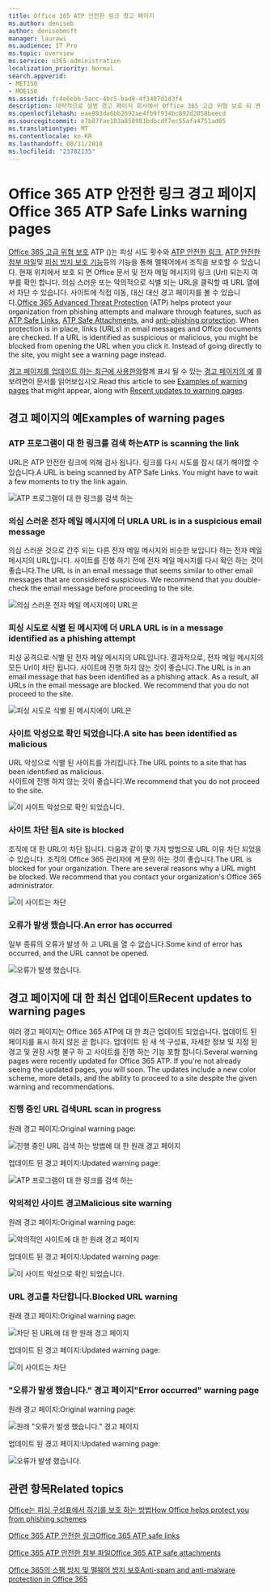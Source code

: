 ```yaml
---
title: Office 365 ATP 안전한 링크 경고 페이지
ms.author: deniseb
author: denisebmsft
manager: laurawi
ms.audience: IT Pro
ms.topic: overview
ms.service: o365-administration
localization_priority: Normal
search.appverid:
- MET150
- MOE150
ms.assetid: fc4e6ebb-5acc-4bc5-bad8-4f3407d1d3f4
description: 대략적으로 설명 경고 페이지 회사에서 Office 365 고급 위협 보호 되 면 표시 될 수 있습니다.
ms.openlocfilehash: eae893da6bb2692ae4fb9f934bc892d2058beecd
ms.sourcegitcommit: e7b87fae103a858981bdbcdf7ec55afa4751ad05
ms.translationtype: MT
ms.contentlocale: ko-KR
ms.lasthandoff: 08/31/2018
ms.locfileid: "23782135"
---
```

# <a name="office-365-atp-safe-links-warning-pages"></a><span data-ttu-id="4c79f-103">Office 365 ATP 안전한 링크 경고 페이지</span><span class="sxs-lookup"><span data-stu-id="4c79f-103">Office 365 ATP Safe Links warning pages</span></span>

<span data-ttu-id="4c79f-p101">[Office 365 고급 위협 보호](office-365-atp.md) ATP ()는 피싱 시도 횟수와 [ATP 안전한 링크](atp-safe-links.md), [ATP 안전한 첨부 파일](atp-safe-attachments.md)및 [피싱 방지 보호 기능](anti-phishing-protection.md)등의 기능을 통해 맬웨어에서 조직을 보호할 수 있습니다. 현재 위치에서 보호 되 면 Office 문서 및 전자 메일 메시지의 링크 (Url) 되는지 여부를 확인 합니다. 의심 스러운 또는 악의적으로 식별 되는 URL을 클릭할 때 URL 열에서 차단 수 있습니다. 사이트에 직접 이동, 대신 대신 경고 페이지를 볼 수 있습니다.</span><span class="sxs-lookup"><span data-stu-id="4c79f-p101">[Office 365 Advanced Threat Protection](office-365-atp.md) (ATP) helps protect your organization from phishing attempts and malware through features, such as [ATP Safe Links](atp-safe-links.md), [ATP Safe Attachments](atp-safe-attachments.md), and [anti-phishing protection](anti-phishing-protection.md). When protection is in place, links (URLs) in email messages and Office documents are checked. If a URL is identified as suspicious or malicious, you might be blocked from opening the URL when you click it. Instead of going directly to the site, you might see a warning page instead.</span></span> 
  
<span data-ttu-id="4c79f-108">[경고 페이지를 업데이트 하는 최근에 사용한와](atp-safe-links-warning-pages.md#updates)함께 표시 될 수 있는 [경고 페이지의 예](atp-safe-links-warning-pages.md#examples) 를 보려면이 문서를 읽어보십시오.</span><span class="sxs-lookup"><span data-stu-id="4c79f-108">Read this article to see [Examples of warning pages](atp-safe-links-warning-pages.md#examples) that might appear, along with [Recent updates to warning pages](atp-safe-links-warning-pages.md#updates).</span></span>
  
## <a name="examples-of-warning-pages"></a><span data-ttu-id="4c79f-109">경고 페이지의 예</span><span class="sxs-lookup"><span data-stu-id="4c79f-109">Examples of warning pages</span></span>

### <a name="atp-is-scanning-the-link"></a><span data-ttu-id="4c79f-110">ATP 프로그램이 대 한 링크를 검색 하는</span><span class="sxs-lookup"><span data-stu-id="4c79f-110">ATP is scanning the link</span></span>

<span data-ttu-id="4c79f-p102">URL은 ATP 안전한 링크에 의해 검사 됩니다. 링크를 다시 시도를 잠시 대기 해야할 수 있습니다.</span><span class="sxs-lookup"><span data-stu-id="4c79f-p102">A URL is being scanned by ATP Safe Links. You might have to wait a few moments to try the link again.</span></span>

![ATP 프로그램이 대 한 링크를 검색 하는](media/ee8dd5ed-6b91-4248-b054-12b719e8d0ed.png)

### <a name="a-url-is-in-a-suspicious-email-message"></a><span data-ttu-id="4c79f-114">의심 스러운 전자 메일 메시지에 더 URL</span><span class="sxs-lookup"><span data-stu-id="4c79f-114">A URL is in a suspicious email message</span></span>

<span data-ttu-id="4c79f-p103">의심 스러운 것으로 간주 되는 다른 전자 메일 메시지와 비슷한 보입니다 하는 전자 메일 메시지의 URL입니다. 사이트를 진행 하기 전에 전자 메일 메시지를 다시 확인 하는 것이 좋습니다.</span><span class="sxs-lookup"><span data-stu-id="4c79f-p103">The URL is in an email message that seems similar to other email messages that are considered suspicious. We recommend that you double-check the email message before proceeding to the site.</span></span>

![의심 스러운 전자 메일 메시지에이 URL은](media/33f57923-23e3-4b0f-838b-6ad589ba897b.png)

### <a name="a-url-is-in-a-message-identified-as-a-phishing-attempt"></a><span data-ttu-id="4c79f-118">피싱 시도로 식별 된 메시지에 더 URL</span><span class="sxs-lookup"><span data-stu-id="4c79f-118">A URL is in a message identified as a phishing attempt</span></span>

<span data-ttu-id="4c79f-p104">피싱 공격으로 식별 된 전자 메일 메시지의 URL입니다. 결과적으로, 전자 메일 메시지의 모든 Url이 차단 됩니다. 사이트에 진행 하지 않는 것이 좋습니다.</span><span class="sxs-lookup"><span data-stu-id="4c79f-p104">The URL is in an email message that has been identified as a phishing attack. As a result, all URLs in the email message are blocked. We recommend that you do not proceed to the site.</span></span>

![피싱 시도로 식별 된 메시지에이 URL은](media/6e544a28-0604-4821-aba6-d5a57bb917e5.png)

### <a name="a-site-has-been-identified-as-malicious"></a><span data-ttu-id="4c79f-123">사이트 악성으로 확인 되었습니다.</span><span class="sxs-lookup"><span data-stu-id="4c79f-123">A site has been identified as malicious</span></span>

<span data-ttu-id="4c79f-124">URL 악성으로 식별 된 사이트를 가리킵니다.</span><span class="sxs-lookup"><span data-stu-id="4c79f-124">The URL points to a site that has been identified as malicious.</span></span>  <br/> <span data-ttu-id="4c79f-125">사이트에 진행 하지 않는 것이 좋습니다.</span><span class="sxs-lookup"><span data-stu-id="4c79f-125">We recommend that you do not proceed to the site.</span></span>

![이 사이트 악성으로 확인 되었습니다.](media/058883c8-23f0-4672-9c1c-66b084796177.png)

### <a name="a-site-is-blocked"></a><span data-ttu-id="4c79f-127">사이트 차단 됨</span><span class="sxs-lookup"><span data-stu-id="4c79f-127">A site is blocked</span></span>

<span data-ttu-id="4c79f-p105">조직에 대 한 URL이 차단 됩니다. 다음과 같이 몇 가지 방법으로 URL 이유 차단 되었을 수 있습니다. 조직의 Office 365 관리자에 게 문의 하는 것이 좋습니다.</span><span class="sxs-lookup"><span data-stu-id="4c79f-p105">The URL is blocked for your organization. There are several reasons why a URL might be blocked. We recommend that you contact your organization's Office 365 administrator.</span></span>

![이 사이트는 차단](media/6b4bda2d-a1e6-419e-8b10-588e83c3af3f.png)

### <a name="an-error-has-occurred"></a><span data-ttu-id="4c79f-132">오류가 발생 했습니다.</span><span class="sxs-lookup"><span data-stu-id="4c79f-132">An error has occurred</span></span>

<span data-ttu-id="4c79f-133">일부 종류의 오류가 발생 하 고 URL을 열 수 없습니다.</span><span class="sxs-lookup"><span data-stu-id="4c79f-133">Some kind of error has occurred, and the URL cannot be opened.</span></span>

![오류가 발생 했습니다.](media/2f7465a4-1cf4-4c1c-b7d4-3c07e4b795b4.png)

## <a name="recent-updates-to-warning-pages"></a><span data-ttu-id="4c79f-135">경고 페이지에 대 한 최신 업데이트</span><span class="sxs-lookup"><span data-stu-id="4c79f-135">Recent updates to warning pages</span></span>

<span data-ttu-id="4c79f-p106">여러 경고 페이지는 Office 365 ATP에 대 한 최근 업데이트 되었습니다. 업데이트 된 페이지를 표시 하지 않은 곧 합니다. 업데이트 된 새 색 구성표, 자세한 정보 및 지정 된 경고 및 권장 사항 불구 하 고 사이트를 진행 하는 기능 포함 합니다.</span><span class="sxs-lookup"><span data-stu-id="4c79f-p106">Several warning pages were recently updated for Office 365 ATP. If you're not already seeing the updated pages, you will soon. The updates include a new color scheme, more details, and the ability to proceed to a site despite the given warning and recommendations.</span></span>

### <a name="url-scan-in-progress"></a><span data-ttu-id="4c79f-139">진행 중인 URL 검색</span><span class="sxs-lookup"><span data-stu-id="4c79f-139">URL scan in progress</span></span>

<span data-ttu-id="4c79f-140">원래 경고 페이지:</span><span class="sxs-lookup"><span data-stu-id="4c79f-140">Original warning page:</span></span>

![진행 중인 URL 검색 하는 방법에 대 한 원래 경고 페이지](media/04368763-763f-43d6-94a4-a48291d36893.png)

<span data-ttu-id="4c79f-142">업데이트 된 경고 페이지:</span><span class="sxs-lookup"><span data-stu-id="4c79f-142">Updated warning page:</span></span>

![ATP 프로그램이 대 한 링크를 검색 하는](media/ee8dd5ed-6b91-4248-b054-12b719e8d0ed.png)

### <a name="malicious-site-warning"></a><span data-ttu-id="4c79f-144">악의적인 사이트 경고</span><span class="sxs-lookup"><span data-stu-id="4c79f-144">Malicious site warning</span></span>

<span data-ttu-id="4c79f-145">원래 경고 페이지:</span><span class="sxs-lookup"><span data-stu-id="4c79f-145">Original warning page:</span></span>

![악의적인 사이트에 대 한 원래 경고 페이지](media/b9efda09-6dd8-46ef-82cb-56e4d538b8f5.png)

<span data-ttu-id="4c79f-147">업데이트 된 경고 페이지:</span><span class="sxs-lookup"><span data-stu-id="4c79f-147">Updated warning page:</span></span>

![이 사이트 악성으로 확인 되었습니다.](media/058883c8-23f0-4672-9c1c-66b084796177.png)

### <a name="blocked-url-warning"></a><span data-ttu-id="4c79f-149">URL 경고를 차단합니다.</span><span class="sxs-lookup"><span data-stu-id="4c79f-149">Blocked URL warning</span></span>

<span data-ttu-id="4c79f-150">원래 경고 페이지:</span><span class="sxs-lookup"><span data-stu-id="4c79f-150">Original warning page:</span></span>

![차단 된 URL에 대 한 원래 경고 페이지](media/3d6ba028-30bf-45fc-958e-d3aad3defc83.png)

<span data-ttu-id="4c79f-152">업데이트 된 경고 페이지:</span><span class="sxs-lookup"><span data-stu-id="4c79f-152">Updated warning page:</span></span>

![이 사이트는 차단](media/6b4bda2d-a1e6-419e-8b10-588e83c3af3f.png)

### <a name="error-occurred-warning-page"></a><span data-ttu-id="4c79f-154">"오류가 발생 했습니다." 경고 페이지</span><span class="sxs-lookup"><span data-stu-id="4c79f-154">"Error occurred" warning page</span></span>

<span data-ttu-id="4c79f-155">원래 경고 페이지:</span><span class="sxs-lookup"><span data-stu-id="4c79f-155">Original warning page:</span></span>

![원래 "오류가 발생 했습니다." 경고 페이지](media/9aaa4383-2f23-48be-bdaa-8efbcb2acc70.png)

<span data-ttu-id="4c79f-157">업데이트 된 경고 페이지:</span><span class="sxs-lookup"><span data-stu-id="4c79f-157">Updated warning page:</span></span>

![오류가 발생 했습니다.](media/2f7465a4-1cf4-4c1c-b7d4-3c07e4b795b4.png)
   
## <a name="related-topics"></a><span data-ttu-id="4c79f-159">관련 항목</span><span class="sxs-lookup"><span data-stu-id="4c79f-159">Related topics</span></span>

[<span data-ttu-id="4c79f-160">Office는 피싱 구성표에서 하기를 보호 하는 방법</span><span class="sxs-lookup"><span data-stu-id="4c79f-160">How Office helps protect you from phishing schemes</span></span>](https://support.office.com/article/be0de46a-29cd-4c59-aaaf-136cf177d593)
  
[<span data-ttu-id="4c79f-161">Office 365 ATP 안전한 링크</span><span class="sxs-lookup"><span data-stu-id="4c79f-161">Office 365 ATP safe links</span></span>](atp-safe-links.md)
  
[<span data-ttu-id="4c79f-162">Office 365 ATP 안전한 첨부 파일</span><span class="sxs-lookup"><span data-stu-id="4c79f-162">Office 365 ATP safe attachments</span></span>](atp-safe-attachments.md)
  
[<span data-ttu-id="4c79f-163">Office 365의 스팸 방지 및 맬웨어 방지 보호</span><span class="sxs-lookup"><span data-stu-id="4c79f-163">Anti-spam and anti-malware protection in Office 365</span></span>](anti-spam-and-anti-malware-protection.md)
  

